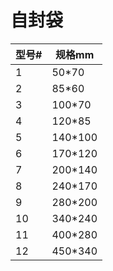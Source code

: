 # 自封袋

| 型号# | 规格mm |
|----|---------|
| 1  | 50*70   |
| 2  | 85*60   |
| 3  | 100*70  |
| 4  | 120*85  |
| 5  | 140*100 |
| 6  | 170*120 |
| 7  | 200*140 |
| 8  | 240*170 |
| 9  | 280*200 |
| 10 | 340*240 |
| 11 | 400*280 |
| 12 | 450*340 |
